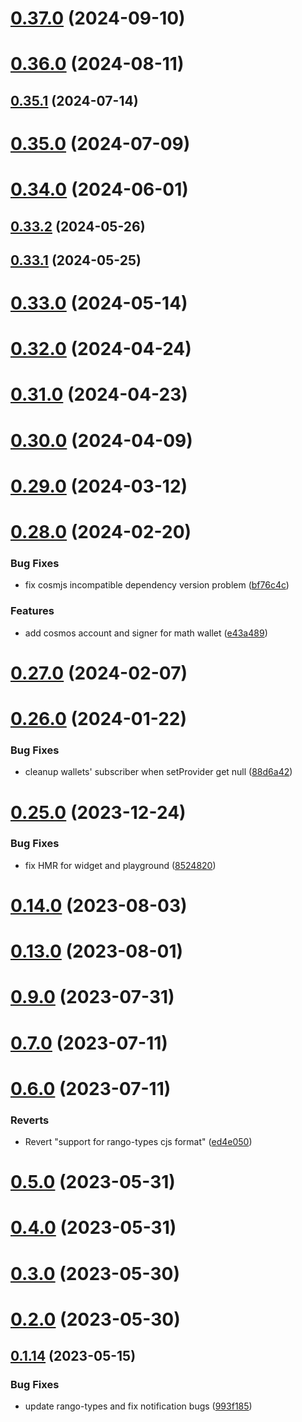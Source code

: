 # [0.37.0](https://github.com/rango-exchange/rango-client/compare/provider-math-wallet@0.36.0...provider-math-wallet@0.37.0) (2024-09-10)



# [0.36.0](https://github.com/rango-exchange/rango-client/compare/provider-math-wallet@0.35.1...provider-math-wallet@0.36.0) (2024-08-11)



## [0.35.1](https://github.com/rango-exchange/rango-client/compare/provider-math-wallet@0.35.0...provider-math-wallet@0.35.1) (2024-07-14)



# [0.35.0](https://github.com/rango-exchange/rango-client/compare/provider-math-wallet@0.33.2...provider-math-wallet@0.35.0) (2024-07-09)



# [0.34.0](https://github.com/rango-exchange/rango-client/compare/provider-math-wallet@0.33.2...provider-math-wallet@0.34.0) (2024-06-01)



## [0.33.2](https://github.com/rango-exchange/rango-client/compare/provider-math-wallet@0.33.1...provider-math-wallet@0.33.2) (2024-05-26)



## [0.33.1](https://github.com/rango-exchange/rango-client/compare/provider-math-wallet@0.33.0...provider-math-wallet@0.33.1) (2024-05-25)



# [0.33.0](https://github.com/rango-exchange/rango-client/compare/provider-math-wallet@0.32.0...provider-math-wallet@0.33.0) (2024-05-14)



# [0.32.0](https://github.com/rango-exchange/rango-client/compare/provider-math-wallet@0.31.0...provider-math-wallet@0.32.0) (2024-04-24)



# [0.31.0](https://github.com/rango-exchange/rango-client/compare/provider-math-wallet@0.30.0...provider-math-wallet@0.31.0) (2024-04-23)



# [0.30.0](https://github.com/rango-exchange/rango-client/compare/provider-math-wallet@0.29.0...provider-math-wallet@0.30.0) (2024-04-09)



# [0.29.0](https://github.com/rango-exchange/rango-client/compare/provider-math-wallet@0.28.0...provider-math-wallet@0.29.0) (2024-03-12)



# [0.28.0](https://github.com/rango-exchange/rango-client/compare/provider-math-wallet@0.27.0...provider-math-wallet@0.28.0) (2024-02-20)


### Bug Fixes

* fix cosmjs incompatible dependency version problem ([bf76c4c](https://github.com/rango-exchange/rango-client/commit/bf76c4ca19db0f28ceaa83d89982f0972ec730ac))


### Features

* add cosmos account and signer for math wallet ([e43a489](https://github.com/rango-exchange/rango-client/commit/e43a48936a63804d688f3ad1408244d7f2ff32f2))



# [0.27.0](https://github.com/rango-exchange/rango-client/compare/provider-math-wallet@0.26.0...provider-math-wallet@0.27.0) (2024-02-07)



# [0.26.0](https://github.com/rango-exchange/rango-client/compare/provider-math-wallet@0.25.0...provider-math-wallet@0.26.0) (2024-01-22)


### Bug Fixes

* cleanup wallets' subscriber when setProvider get null ([88d6a42](https://github.com/rango-exchange/rango-client/commit/88d6a423c49b34b3d9ff567e22df36c3b009bb76))



# [0.25.0](https://github.com/rango-exchange/rango-client/compare/provider-math-wallet@0.23.0...provider-math-wallet@0.25.0) (2023-12-24)


### Bug Fixes

* fix HMR for widget and playground ([8524820](https://github.com/rango-exchange/rango-client/commit/8524820f10cf0b8921f3db0c4f620ff98daa4103))



# [0.14.0](https://github.com/rango-exchange/rango-client/compare/provider-math-wallet@0.13.0...provider-math-wallet@0.14.0) (2023-08-03)



# [0.13.0](https://github.com/rango-exchange/rango-client/compare/provider-math-wallet@0.12.0...provider-math-wallet@0.13.0) (2023-08-01)



# [0.9.0](https://github.com/rango-exchange/rango-client/compare/provider-math-wallet@0.8.0...provider-math-wallet@0.9.0) (2023-07-31)



# [0.7.0](https://github.com/rango-exchange/rango-client/compare/provider-math-wallet@0.6.0...provider-math-wallet@0.7.0) (2023-07-11)



# [0.6.0](https://github.com/rango-exchange/rango-client/compare/provider-math-wallet@0.5.0...provider-math-wallet@0.6.0) (2023-07-11)


### Reverts

* Revert "support for rango-types cjs format" ([ed4e050](https://github.com/rango-exchange/rango-client/commit/ed4e050bfc0dcde7aeffa6b0d73b02080a5721eb))



# [0.5.0](https://github.com/rango-exchange/rango-client/compare/provider-math-wallet@0.4.0...provider-math-wallet@0.5.0) (2023-05-31)



# [0.4.0](https://github.com/rango-exchange/rango-client/compare/provider-math-wallet@0.3.0...provider-math-wallet@0.4.0) (2023-05-31)



# [0.3.0](https://github.com/rango-exchange/rango-client/compare/provider-math-wallet@0.2.0...provider-math-wallet@0.3.0) (2023-05-30)



# [0.2.0](https://github.com/rango-exchange/rango-client/compare/provider-math-wallet@0.1.15...provider-math-wallet@0.2.0) (2023-05-30)



## [0.1.14](https://github.com/rango-exchange/rango-client/compare/provider-math-wallet@0.1.13...provider-math-wallet@0.1.14) (2023-05-15)


### Bug Fixes

* update rango-types and fix notification bugs ([993f185](https://github.com/rango-exchange/rango-client/commit/993f185e0b8c5e5e15a2c65ba2d85d1f9c8daa90))



